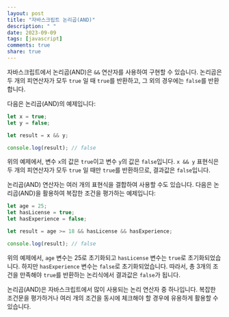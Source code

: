 ```yaml
---
layout: post
title: "자바스크립트 논리곱(AND)"
description: " "
date: 2023-09-09
tags: [javascript]
comments: true
share: true
---
```


자바스크립트에서 논리곱(AND)은 `&&` 연산자를 사용하여 구현할 수 있습니다. 논리곱은 두 개의 피연산자가 모두 `true` 일 때 `true`를 반환하고, 그 외의 경우에는 `false`를 반환합니다.

다음은 논리곱(AND)의 예제입니다:

```javascript
let x = true;
let y = false;

let result = x && y;

console.log(result); // false
```

위의 예제에서, 변수 `x`의 값은 `true`이고 변수 `y`의 값은 `false`입니다. `x && y` 표현식은 두 개의 피연산자가 모두 `true` 일 때만 `true`를 반환하므로, 결과값은 `false`입니다.

논리곱(AND) 연산자는 여러 개의 표현식을 결합하여 사용할 수도 있습니다. 다음은 논리곱(AND)을 활용하여 복잡한 조건을 평가하는 예제입니다:

```javascript
let age = 25;
let hasLicense = true;
let hasExperience = false;

let result = age >= 18 && hasLicense && hasExperience;

console.log(result); // false
```

위의 예제에서, `age` 변수는 25로 초기화되고 `hasLicense` 변수는 `true`로 초기화되었습니다. 하지만 `hasExperience` 변수는 `false`로 초기화되었습니다. 따라서, 총 3개의 조건을 만족해야 `true`를 반환하는 논리식에서 결과값은 `false`가 됩니다.

논리곱(AND)은 자바스크립트에서 많이 사용되는 논리 연산자 중 하나입니다. 복잡한 조건문을 평가하거나 여러 개의 조건을 동시에 체크해야 할 경우에 유용하게 활용할 수 있습니다.
